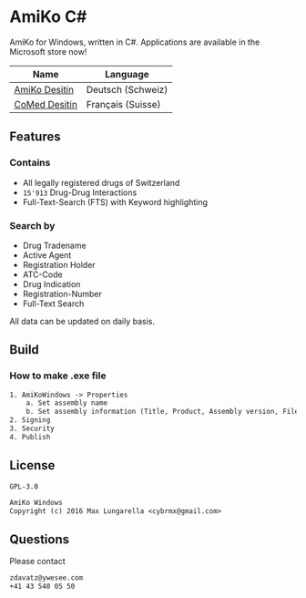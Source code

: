 # AmiKo C\#

AmiKo for Windows, written in C#.
Applications are available in the Microsoft store now!

| Name | Language |
|------|----------|
| [AmiKo Desitin] | Deutsch (Schweiz) |
| [CoMed Desitin] | Français (Suisse) |

[AmiKo Desitin]: https://www.microsoft.com/de-de/store/p/amiko-desitin/9wzdncrdffxc
[CoMed Desitin]: https://www.microsoft.com/de-de/store/p/comed-desitin/9nlldb9vxmgx


## Features

### Contains

* All legally registered drugs of Switzerland
* `15'913` Drug-Drug Interactions
* Full-Text-Search (FTS) with Keyword highlighting

### Search by

* Drug Tradename
* Active Agent
* Registration Holder
* ATC-Code
* Drug Indication
* Registration-Number
* Full-Text Search

All data can be updated on daily basis.


## Build

### How to make .exe file

```txt
1. AmiKoWindows -> Properties
	a. Set assembly name
	b. Set assembly information (Title, Product, Assembly version, File version)
2. Signing
3. Security
4. Publish
```


## License

`GPL-3.0`

```txt
AmiKo Windows
Copyright (c) 2016 Max Lungarella <cybrmx@gmail.com>
```


## Questions

Please contact

```txt
zdavatz@ywesee.com
+41 43 540 05 50
```
